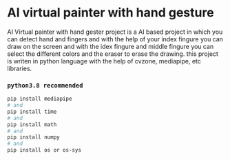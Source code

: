 # AI virtual painter with hand gesture

AI Virtual painter with hand gester project is a AI based project in which you can detect hand and fingers and with the help of your index fingure you can draw on the screen and with the idex fingure and middle fingure you can select the different colors and the eraser to erase the drawing.
this project is writen in python language with the help of cvzone, mediapipe, etc libraries.

### `python3.8 recommended `

```bash
pip install mediapipe
# and
pip install time
# and
pip install math
# and 
pip install numpy
# and
pip install os or os-sys
```
